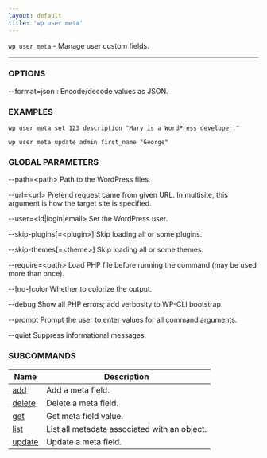 ```yaml
---
layout: default
title: 'wp user meta'
---
```


`wp user meta` - Manage user custom fields.

<hr />

### OPTIONS

\--format=json
: Encode/decode values as JSON.

### EXAMPLES

    wp user meta set 123 description "Mary is a WordPress developer."

    wp user meta update admin first_name "George"

### GLOBAL PARAMETERS

  \--path=&lt;path&gt;
      Path to the WordPress files.

  \--url=&lt;url&gt;
      Pretend request came from given URL. In multisite, this argument is how the target site is specified.

  \--user=&lt;id|login|email&gt;
      Set the WordPress user.

  \--skip-plugins[=&lt;plugin&gt;]
      Skip loading all or some plugins.

  \--skip-themes[=&lt;theme&gt;]
      Skip loading all or some themes.

  \--require=&lt;path&gt;
      Load PHP file before running the command (may be used more than once).

  \--[no-]color
      Whether to colorize the output.

  \--debug
      Show all PHP errors; add verbosity to WP-CLI bootstrap.

  \--prompt
      Prompt the user to enter values for all command arguments.

  \--quiet
      Suppress informational messages.



### SUBCOMMANDS

<table>
	<thead>
	<tr>
		<th>Name</th>
		<th>Description</th>
	</tr>
	</thead>
	<tbody>
		<tr>
			<td><a href="/commands/user/meta/add/">add</a></td>
			<td>Add a meta field.</td>
		</tr>
		<tr>
			<td><a href="/commands/user/meta/delete/">delete</a></td>
			<td>Delete a meta field.</td>
		</tr>
		<tr>
			<td><a href="/commands/user/meta/get/">get</a></td>
			<td>Get meta field value.</td>
		</tr>
		<tr>
			<td><a href="/commands/user/meta/list/">list</a></td>
			<td>List all metadata associated with an object.</td>
		</tr>
		<tr>
			<td><a href="/commands/user/meta/update/">update</a></td>
			<td>Update a meta field.</td>
		</tr>
	</tbody>
</table>
